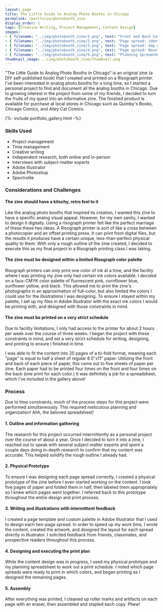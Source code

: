 ```yaml
---
layout: page
title: The Little Guide to Analog Photo Booths in Chicago
permalink: /portfolio/photobooth_zine
display_order: 1
tags: [Creative Writing, Project Management, Content Design]
images:
- { filename: "../img/photobooth_zine/1.png", text: "Front and Back Cover"}
- { filename: "../img/photobooth_zine/2.png", text: "Page spread: identification and how to use"}
- { filename: "../img/photobooth_zine/3.png", text: "Page spread: map of locations"}
- { filename: "../img/photobooth_zine/4.png", text: "Page spread: Novelty Golf and Holiday Club"}
- { filename: "../img/photobooth_zine/5.png", text: "Planning Spreadsheet in use"}
thumbnail_image: ../img/photobooth_zine/thumbnail.png
---
```

<div class="content" markdown=1>

"The Little Guide to Analog Photo Booths in Chicago" is an original zine (a DIY self-published book) that I created and printed on a Risograph printer. I've been interested in analog photo booths for a long time, so I started a personal project to find and document all the analog booths in Chicago. Due to growing interest in the project from some of my friends, I decided to turn the fruits of my quest into an informative zine. The finished product is available for purchase at local stores in Chicago such as Quimby's Books, Chicago Comics, and Alley Cat Comics.

</div>

{%- include portfolio_gallery.html -%}

<div class="content" markdown=1>

### Skills Used
* Project management
* Time management
* Creative writing
* Independent research, both online and in-person
* Interviews with subject-matter experts
* Adobe Illustrator
* Adobe Photoshop
* Spectrolite

### Considerations and Challenges

#### The zine should have a kitschy, retro feel to it
Like the analog photo booths that inspired its creation, I wanted this zine to have a specific analog visual appeal. However, for my own sanity, I wanted to design it digitally. Using a risograph printer felt like the perfect marriage of these these two ideas. A Risograph printer is sort of like a cross between a photocopier and an offset printing press. It can print from digital files, but the results it produces have a certain unique, less-than-perfect physical quality to them. With only a rough outline of the zine created, I decided to execute this as my final project in a Risograph printing class I was taking.

#### The zine must be designed within a limited Risograph color palette
Risograph printers can only print one color of ink at a time, and the facility where I was printing my zine only had certain ink colors available. I decided on a faux-CMYK color palette of fluorescent pink, cornflower blue, sunflower yellow, and black. This allowed me to print the zine's photographs in an approximation of full-color, but also limited the colors I could use for the illustrations I was designing. To ensure I stayed within my palette, I set up my files in Adobe Illustrator with the exact ink colors I would be printing with, and designed with those constraints in mind.

#### The zine must be printed on a very strict schedule
Due to facility limitations, I only had access to the printer for about 2 hours per week over the course of three weeks. I began the project with these constraints in mind, and set a very strict schedule for writing, designing, and printing to ensure I finished in time.

I was able to fit the content into 20 pages of a bi-fold format, meaning each "page" is equal to half a sheet of regular 8.5"x11" paper. Utilizing the front and back of each piece of paper, this came out to five sheets of paper per zine. Each paper had to be printed four times on the front and four times on the back (one print for each color.) It was definitely a job for a spreadsheet, which I've included in the gallery above!

### Process
Due to time constraints, much of the process steps for this project were performed simultaneously. This required meticulous planning and organization! Ahh, the beloved spreadsheet!

#### 1. Outline and information gathering
The research for this project occurred intermittently as a personal project over the course of about a year. Once I decided to turn it into a zine, I reached out to speak with several subject matter experts and spent a couple days doing in-depth research to confirm that my content was accurate. This helped solidify the rough outline I already had.
#### 2. Physical Prototype
To ensure I was designing each page spread correctly, I created a physical prototype of the zine before I even started working on the content. I took five pages of paper and folded them in half, then labeled them appropriately so I knew which pages went together. I referred back to this prototype throughout the entire design and print process. 
#### 3. Writing and illustrations with intermittent feedback
I created a page template and custom palette in Adobe Illustrator that I used to design each two-page spread. In order to speed up my work time, I wrote the content, created the artwork, and designed the layout for each spread directly in Illustrator. I solicited feedback from friends, classmates, and prospective readers throughout this process.
#### 4. Designing and executing the print plan
While the content design was in progress, I used my physical prototype and my planning spreadsheet to work out a print schedule. I noted which page spreads were ready to print in which colors, and began printing as I designed the remaining pages. 
#### 5. Assembly
After everything was printed, I cleaned up roller marks and artifacts on each page with an eraser, then assembled and stapled each copy. Phew!

</div>